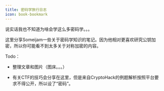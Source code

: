 ```yaml
---
title: 密码学旅行日志
icon: book-bookmark
---
```


说实话我也不知道为啥会学这么多密码学。。。

这里分享Someijam一些关于密码学知识的笔记。因为他相对更喜欢研究公钥加密，所以你可能看不到太多关于对称加密的内容。

Todo：

* 整理文章和图片（图床。。。）

* 有关CTF的技巧会分享在这里，但是来自CryptoHack的例题解析按照平台要求不得公开，所以设了“密码”。
